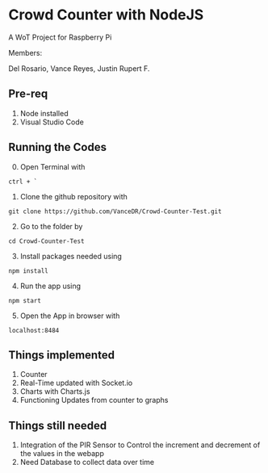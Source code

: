# Crowd Counter with NodeJS

A WoT Project for Raspberry Pi

Members:

Del Rosario, Vance
Reyes, Justin Rupert F.

## Pre-req
1. Node installed
2. Visual Studio Code

## Running the Codes
0. Open Terminal with 
```
ctrl + `
```
1. Clone the github repository with 
```
git clone https://github.com/VanceDR/Crowd-Counter-Test.git
```
2. Go to the folder by 
```
cd Crowd-Counter-Test
```
3. Install packages needed using 
```
npm install
```
4. Run the app using 
```
npm start
```
5. Open the App in browser with
```
localhost:8484
```
## Things implemented
1. Counter
2. Real-Time updated with Socket.io
3. Charts with Charts.js
4. Functioning Updates from counter to graphs

## Things still needed
1. Integration of the PIR Sensor to Control the increment and decrement of the values in the webapp
2. Need Database to collect data over time
